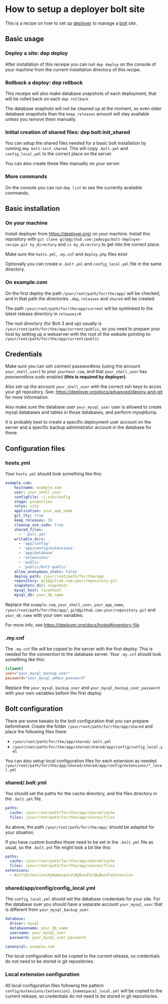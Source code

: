 # How to setup a deployer bolt site

This is a recipe on how to set up [deployer](https://deployer.org/) to manage a [bolt](https://bolt.cm/) site.

## Basic usage

### Deploy a site: dep deploy

After installation of this receipe you can run `dep deploy` on the console of your machine from the current installation directory of this recipe.

### Rollback a deploy: dep rollback

This receipe will also make database snapshots of each deployment, that will be rolled back on each `dep rollback`

The database snaphots will not be cleaned up at the moment, so even older database snapshots than the `keep_releases` amount will stay available unless you remove them manually.

### Initial creation of shared files: dep bolt:init_shared

You can setup the shared files needed for a basic bolt installation by running `dep bolt:init_shared`. This will copy `.bolt.yml` and `config_local.yml` to the correct place on the server.

You can also create these files manually on your server.

### More commands

On the console you can run `dep list` to see the currently available commands.

## Basic installation

### On your machine

Install deployer from https://deployer.org/ on your machine.
Install this repository with `git clone git@github.com:jadwigo/bolt-deployer-recipe.git ny_directory` and `cs my_directory` to get into the correct place.

Make sure the `hosts.yml`, `.my.cnf` and `deploy.php` files exist

Optionally you can create a `.bolt.yml` and `config_local.yml` file in the same directory.

### On example.com

On the first deploy the path `/your/root/path/for/the/app/` will be checked, and in that path the directories `.dep`, `releases` and `shared` will be created. 

The path `/your/root/path/for/the/app/current` will be symlinked to the latest release directory in `releases/#`.  

The root directory (for Bolt 3 and up) usually is `/your/root/path/for/the/app/current/public`, so you need to prepare your host by setting up a webserver with the root of the website pointing to:  `/your/root/path/for/the/app/current/public`

## Credentials

Make sure you can ssh connect passwordless (using the account `your_shell_user`) to your `yourhost.com`, and that `your_shell_user` has _passwordless sudo_ enabled **(this is required by deployer)**.

Also set-up the account `your_shell_user` with the correct ssh keys to acces your git repository. See: https://deployer.org/docs/advanced/deploy-and-git for more information.

Also make sure the database user `your_mysql_user` user is allowed to create mysql databases and tables in those databases, and perform mysqldump.

It is probably best to create a specific deployment user account on the server and a specific backup administrator account in the database for these.

## Configuration files

### hosts.yml

Your `hosts.yml` should look something like this:

```yml
example.com:
    hostname: example.com
    user: your_shell_user
    configFile: ~/.ssh/config
    stage: production
    roles: site
    application: your_app_name
    git_tty: true
    keep_releases: 10
    cleanup_use_sudo: true
    shared_files: 
      - '.bolt.yml'
    writable_dirs:   
      - 'app/config'
      - 'app/config/extensions'
      - 'app/database'
      - 'extensions'
      - 'public'
      - 'public/bolt-public'
    allow_anonymous_stats: false
    deploy_path: /your/root/path/for/the/app
    repository: git@gitlab.com:your/repository.git
    snapshots_dir: snapshots
    mysql_host: localhost
    mysql_db: your_db_name
```

Replace the `example.com`, `your_shell_user`, `your_app_name`, `/your/root/path/for/the/app/`, `git@github.com:your/repository.git` and `your_db_name` with your own variables.

For more info, see https://deployer.org/docs/hosts#inventory-file

### .my.cnf

The `.my.cnf` file will be copied to the server with the first deploy. This is needed for the connection to the database server. Your `.my.cnf` should look something like this:

```ini
[client]
user="your_mysql_backup_user"
password="your_mysql_admin_password"
```

Replace the `your_mysql_backup_user` and `your_mysql_backup_user_password` with your own variables before the first deploy.

## Bolt configuration

There are some tweaks to the bolt configuration that you can prepare beforehand. Create the folder `/your/root/path/for/the/app/shared` and place the following files there:
 - `/your/root/path/for/the/app/shared/.bolt.yml`
 - `/your/root/path/for/the/app/shared/shared/app/config/config_local.yml`

You can also setup local configuration files for each extension as needed.
`/your/root/path/for/the/app/shared/shared/app/config/extensions/*_local.yml`

### shared/.bolt.yml

You should set the paths for the cache directory, and the files directory in the `.bolt.yml` file.

```yml
paths:
  cache: /your/root/path/for/the/app/shared/cache
  files: /your/root/path/for/the/app/shares/files
```

As above, the path `/your/root/path/for/the/app/` should be adapted for your situation.

If you have custom bundles these need to be set in the `.bolt.yml` file as usual, so the `.bolt.yml` file might look a bit like this:

```yml
paths:
  cache: /your/root/path/for/the/app/shared/cache
  files: /your/root/path/for/the/app/shares/files
extensions:
  - Bolt\Extension\MyNamespace\MyBundle\MyBundleExtension
```

### shared/app/config/config_local.yml

The `config_local.yml` should set the database credentials for your site. For the database suer you should have a separate account `your_mysql_user` that is different from `your_mysql_backup_user`.

```yml
database:
  driver: mysql
  databasename: your_db_name
  username: your_mysql_user
  password: your_mysql_user_password

canonical: example.com
```

The local configuration will be copied to the current release, so credentials do not need to be stored in git repositories.

### Local extension configuration

All local configuration files following the pattern `config/extensions/{extension}.{namespace}_local.yml` will be copied to the current release, so credentials do not need to be stored in git repositories.